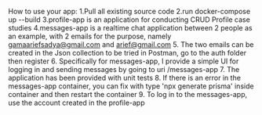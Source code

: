 How to use your app:
1.Pull all existing source code
2.run docker-compose up --build
3.profile-app is an application for conducting CRUD Profile case studies
4.messages-app is a realtime chat application between 2 people as an example, with 2 emails for the purpose, namely gamaariefsadya@gmail.com and arief@gmail.com
5. The two emails can be created in the Json collection to be tried in Postman, go to the auth folder then register
6. Specifically for messages-app, I provide a simple UI for logging in and sending messages by going to uri /messages-app
7. The application has been provided with unit tests
8. If there is an error in the messages-app container, you can fix with  type 'npx generate prisma' inside container and then restart the container
9. To log in to the messages-app, use the account created in the profile-app
